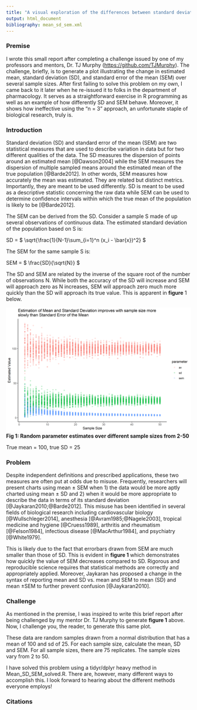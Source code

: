 ```yaml
---
title: "A visual exploration of the differences between standard deviation and standard error of the mean as they relate to sample size"
output: html_document
bibliography: mean_sd_sem.xml
---
```


### Premise
I wrote this small report after completing a challenge issued by one of my professors and mentors, Dr. TJ Murphy (https://github.com/TJMurphy). The challenge, briefly, is to generate a plot illustrating the change in estimated mean, standard deviation (SD), and standard error of the mean (SEM) over several sample sizes. After first failing to solve this problem on my own, I came back to it later when he re-issued it to folks in the department of pharmacology. It serves as a straightforward exercise in R programming as well as an example of how differently SD and SEM behave. Moreover, it shows how ineffective using the “n = 3” approach, an unfortunate staple of biological research, truly is.

### Introduction
Standard deviation (SD) and standard error of the mean (SEM) are two statistical measures that are used to describe variation in data but for two different qualities of the data. The SD measures the dispersion of points around an estimated mean [@Dawson2004] while the SEM measures the dispersion of multiple sampled means around the estimated mean of the true population [@Barde2012]. In other words, SEM measures how accurately the mean was estimated. They are related but distinct metrics. Importantly, they are meant to be used differently. SD is meant to be used as a descriptive statistic concerning the raw data while SEM can be used to determine confidence intervals within which the true mean of the population is likely to be [@Barde2012].

The SEM can be derived from the SD. Consider a sample S made of up several observations of continuous data. The estimated standard deviation of the population based on S is:

SD = $ \sqrt{\frac{1}{N-1}\sum_{i=1}^n (x_i - \bar{x})^2} $

The SEM for the same sample S is:

SEM = $ \frac{SD}{\sqrt{N}} $

The SD and SEM are related by the inverse of the square root of the number of observations N. While both the accuracy of the SD will increase and SEM will approach zero as N increases, SEM will approach zero much more quickly than the SD will approach its true value. This is apparent in **figure** 1 below.

![.](Mean_sd_sem.png)
**Fig 1: Random parameter estimates over different sample sizes from 2-50**

True mean = 100, true SD = 25

### Problem

Despite independent definitions and prescribed applications, these two measures are often put at odds due to misuse. Frequently, researchers will present charts using mean ± SEM when 1) the data would be more aptly charted using mean ± SD and 2) when it would be more appropriate to describe the data in terms of its standard deviation [@Jaykaran2010;@Barde2012]. This misuse has been identified in several fields of biological research including cardiovascular biology [@Wullschleger2014], anesthesia [@Avram1985;@Nagele2003], tropical medicine and hygiene [@Cruess1989], arthritis and rheumatism [@Felson1984], infectious disease [@MacArthur1984], and psychiatry [@White1979].

This is likely due to the fact that errorbars drawn from SEM are much smaller than those of SD. This is evident in **figure 1** which demonstrates how quickly the value of SEM decreases compared to SD. Rigorous and reproducible science requires that statistical methods are correctly and appropriately applied. Moreover, Jaykaran has proposed a change in the syntax of reporting mean and SD vs. mean and SEM to mean (SD) and mean ±SEM to further prevent confusion [@Jaykaran2010]. 

### Challenge

As mentioned in the premise, I was inspired to write this brief report after being challenged by my mentor Dr. TJ Murphy to generate **figure 1** above. Now, I challenge you, the reader, to generate this same plot. 

These data are random samples drawn from a normal distribution that has a mean of 100 and sd of 25. For each sample size, calculate the mean, SD and SEM. For all sample sizes, there are 75 replicates. The sample sizes vary from 2 to 50.

I have solved this problem using a tidyr/dplyr heavy method in Mean_SD_SEM_solved.R. There are, however, many different ways to accomplish this. I look forward to hearing about the different methods everyone employs!

### Citations

